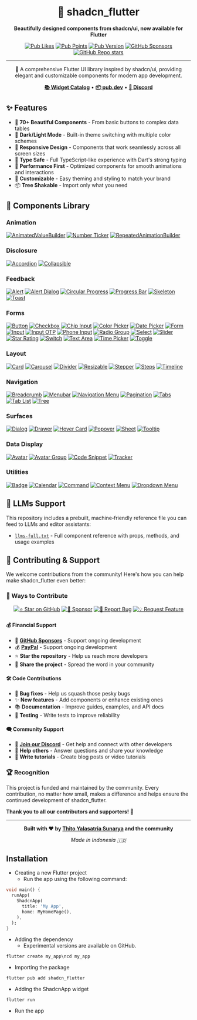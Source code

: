 <div align="center">

# 🎨 shadcn_flutter

**Beautifully designed components from shadcn/ui, now available for Flutter**

[![Pub Likes](https://img.shields.io/pub/likes/shadcn_flutter?style=for-the-badge&logo=dart&logoColor=white)](https://pub.dev/packages/shadcn_flutter)
[![Pub Points](https://img.shields.io/pub/points/shadcn_flutter?style=for-the-badge&logo=dart&logoColor=white)](https://pub.dev/packages/shadcn_flutter)
[![Pub Version](https://img.shields.io/pub/v/shadcn_flutter?style=for-the-badge&logo=dart&logoColor=white)](https://pub.dev/packages/shadcn_flutter)
[![GitHub Sponsors](https://img.shields.io/github/sponsors/sunarya-thito?style=for-the-badge&logo=github&logoColor=white)](https://github.com/sponsors/sunarya-thito)
[![GitHub Repo stars](https://img.shields.io/github/stars/sunarya-thito/shadcn_flutter?style=for-the-badge&logo=github&logoColor=white)](https://github.com/sunarya-thito/shadcn_flutter)

---

🚀 A comprehensive Flutter UI library inspired by shadcn/ui, providing elegant
and customizable components for modern app development.

**[📚 Widget Catalog](https://sunarya-thito.github.io/shadcn_flutter/)** •
**[📦 pub.dev](https://pub.dev/packages/shadcn_flutter)** •
**[💬 Discord](https://discord.gg/ZzfBPQG4sV)**

</div>

## ✨ Features

- 🎨 **70+ Beautiful Components** - From basic buttons to complex data tables
- 🌙 **Dark/Light Mode** - Built-in theme switching with multiple color schemes
- 📱 **Responsive Design** - Components that work seamlessly across all screen
  sizes
- 🎯 **Type Safe** - Full TypeScript-like experience with Dart's strong typing
- 🚀 **Performance First** - Optimized components for smooth animations and
  interactions
- 🎨 **Customizable** - Easy theming and styling to match your brand
- 📦 **Tree Shakable** - Import only what you need

## 🧩 Components Library

### Animation

[![AnimatedValueBuilder](https://raw.githubusercontent.com/sunarya-thito/shadcn_flutter/master/docs_images/animatedvaluebuilder.png)](https://sunarya-thito.github.io/shadcn_flutter/#/components/animated_value_builder)
[![Number Ticker](https://raw.githubusercontent.com/sunarya-thito/shadcn_flutter/master/docs_images/number_ticker.png)](https://sunarya-thito.github.io/shadcn_flutter/#/components/number_ticker)
[![RepeatedAnimationBuilder](https://raw.githubusercontent.com/sunarya-thito/shadcn_flutter/master/docs_images/repeatedanimationbuilder.png)](https://sunarya-thito.github.io/shadcn_flutter/#/components/repeated_animation_builder)

### Disclosure

[![Accordion](https://raw.githubusercontent.com/sunarya-thito/shadcn_flutter/master/docs_images/accordion.png)](https://sunarya-thito.github.io/shadcn_flutter/#/components/accordion)
[![Collapsible](https://raw.githubusercontent.com/sunarya-thito/shadcn_flutter/master/docs_images/collapsible.png)](https://sunarya-thito.github.io/shadcn_flutter/#/components/collapsible)

### Feedback

[![Alert](https://raw.githubusercontent.com/sunarya-thito/shadcn_flutter/master/docs_images/alert.png)](https://sunarya-thito.github.io/shadcn_flutter/#/components/alert)
[![Alert Dialog](https://raw.githubusercontent.com/sunarya-thito/shadcn_flutter/master/docs_images/alert_dialog.png)](https://sunarya-thito.github.io/shadcn_flutter/#/components/alert-dialog)
[![Circular Progress](https://raw.githubusercontent.com/sunarya-thito/shadcn_flutter/master/docs_images/circular_progress.png)](https://sunarya-thito.github.io/shadcn_flutter/#/components/circular-progress)
[![Progress Bar](https://raw.githubusercontent.com/sunarya-thito/shadcn_flutter/master/docs_images/progress.png)](https://sunarya-thito.github.io/shadcn_flutter/#/components/progress)
[![Skeleton](https://raw.githubusercontent.com/sunarya-thito/shadcn_flutter/master/docs_images/skeleton.png)](https://sunarya-thito.github.io/shadcn_flutter/#/components/skeleton)
[![Toast](https://raw.githubusercontent.com/sunarya-thito/shadcn_flutter/master/docs_images/toast.png)](https://sunarya-thito.github.io/shadcn_flutter/#/components/toast)

### Forms

[![Button](https://raw.githubusercontent.com/sunarya-thito/shadcn_flutter/master/docs_images/button.png)](https://sunarya-thito.github.io/shadcn_flutter/#/components/button)
[![Checkbox](https://raw.githubusercontent.com/sunarya-thito/shadcn_flutter/master/docs_images/checkbox.png)](https://sunarya-thito.github.io/shadcn_flutter/#/components/checkbox)
[![Chip Input](https://raw.githubusercontent.com/sunarya-thito/shadcn_flutter/master/docs_images/chip_input.png)](https://sunarya-thito.github.io/shadcn_flutter/#/components/chip_input)
[![Color Picker](https://raw.githubusercontent.com/sunarya-thito/shadcn_flutter/master/docs_images/colorpicker.png)](https://sunarya-thito.github.io/shadcn_flutter/#/components/color-picker)
[![Date Picker](https://raw.githubusercontent.com/sunarya-thito/shadcn_flutter/master/docs_images/datepicker.png)](https://sunarya-thito.github.io/shadcn_flutter/#/components/date_picker)
[![Form](https://raw.githubusercontent.com/sunarya-thito/shadcn_flutter/master/docs_images/form.png)](https://sunarya-thito.github.io/shadcn_flutter/#/components/form)
[![Input](https://raw.githubusercontent.com/sunarya-thito/shadcn_flutter/master/docs_images/input.png)](https://sunarya-thito.github.io/shadcn_flutter/#/components/input)
[![Input OTP](https://raw.githubusercontent.com/sunarya-thito/shadcn_flutter/master/docs_images/inputotp.png)](https://sunarya-thito.github.io/shadcn_flutter/#/components/input_otp)
[![Phone Input](https://raw.githubusercontent.com/sunarya-thito/shadcn_flutter/master/docs_images/phone_input.png)](https://sunarya-thito.github.io/shadcn_flutter/#/components/phone_input)
[![Radio Group](https://raw.githubusercontent.com/sunarya-thito/shadcn_flutter/master/docs_images/radiogroup.png)](https://sunarya-thito.github.io/shadcn_flutter/#/components/radio_group)
[![Select](https://raw.githubusercontent.com/sunarya-thito/shadcn_flutter/master/docs_images/select.png)](https://sunarya-thito.github.io/shadcn_flutter/#/components/select)
[![Slider](https://raw.githubusercontent.com/sunarya-thito/shadcn_flutter/master/docs_images/slider.png)](https://sunarya-thito.github.io/shadcn_flutter/#/components/slider)
[![Star Rating](https://raw.githubusercontent.com/sunarya-thito/shadcn_flutter/master/docs_images/star_rating.png)](https://sunarya-thito.github.io/shadcn_flutter/#/components/star_rating)
[![Switch](https://raw.githubusercontent.com/sunarya-thito/shadcn_flutter/master/docs_images/switch.png)](https://sunarya-thito.github.io/shadcn_flutter/#/components/switch)
[![Text Area](https://raw.githubusercontent.com/sunarya-thito/shadcn_flutter/master/docs_images/textarea.png)](https://sunarya-thito.github.io/shadcn_flutter/#/components/text_area)
[![Time Picker](https://raw.githubusercontent.com/sunarya-thito/shadcn_flutter/master/docs_images/time_picker.png)](https://sunarya-thito.github.io/shadcn_flutter/#/components/time_picker)
[![Toggle](https://raw.githubusercontent.com/sunarya-thito/shadcn_flutter/master/docs_images/toggle.png)](https://sunarya-thito.github.io/shadcn_flutter/#/components/toggle)

### Layout

[![Card](https://raw.githubusercontent.com/sunarya-thito/shadcn_flutter/master/docs_images/card.png)](https://sunarya-thito.github.io/shadcn_flutter/#/components/card)
[![Carousel](https://raw.githubusercontent.com/sunarya-thito/shadcn_flutter/master/docs_images/carousel.png)](https://sunarya-thito.github.io/shadcn_flutter/#/components/carousel)
[![Divider](https://raw.githubusercontent.com/sunarya-thito/shadcn_flutter/master/docs_images/divider.png)](https://sunarya-thito.github.io/shadcn_flutter/#/components/divider)
[![Resizable](https://raw.githubusercontent.com/sunarya-thito/shadcn_flutter/master/docs_images/resizable.png)](https://sunarya-thito.github.io/shadcn_flutter/#/components/resizable)
[![Stepper](https://raw.githubusercontent.com/sunarya-thito/shadcn_flutter/master/docs_images/stepper.png)](https://sunarya-thito.github.io/shadcn_flutter/#/components/stepper)
[![Steps](https://raw.githubusercontent.com/sunarya-thito/shadcn_flutter/master/docs_images/steps.png)](https://sunarya-thito.github.io/shadcn_flutter/#/components/steps)
[![Timeline](https://raw.githubusercontent.com/sunarya-thito/shadcn_flutter/master/docs_images/timeline.png)](https://sunarya-thito.github.io/shadcn_flutter/#/components/timeline)

### Navigation

[![Breadcrumb](https://raw.githubusercontent.com/sunarya-thito/shadcn_flutter/master/docs_images/breadcrumb.png)](https://sunarya-thito.github.io/shadcn_flutter/#/components/breadcrumb)
[![Menubar](https://raw.githubusercontent.com/sunarya-thito/shadcn_flutter/master/docs_images/menubar.png)](https://sunarya-thito.github.io/shadcn_flutter/#/components/menubar)
[![Navigation Menu](https://raw.githubusercontent.com/sunarya-thito/shadcn_flutter/master/docs_images/navigation_menu.png)](https://sunarya-thito.github.io/shadcn_flutter/#/components/navigation_menu)
[![Pagination](https://raw.githubusercontent.com/sunarya-thito/shadcn_flutter/master/docs_images/pagination.png)](https://sunarya-thito.github.io/shadcn_flutter/#/components/pagination)
[![Tabs](https://raw.githubusercontent.com/sunarya-thito/shadcn_flutter/master/docs_images/tabs.png)](https://sunarya-thito.github.io/shadcn_flutter/#/components/tabs)
[![Tab List](https://raw.githubusercontent.com/sunarya-thito/shadcn_flutter/master/docs_images/tablist.png)](https://sunarya-thito.github.io/shadcn_flutter/#/components/tab_list)
[![Tree](https://raw.githubusercontent.com/sunarya-thito/shadcn_flutter/master/docs_images/tree.png)](https://sunarya-thito.github.io/shadcn_flutter/#/components/tree)

### Surfaces

[![Dialog](https://raw.githubusercontent.com/sunarya-thito/shadcn_flutter/master/docs_images/dialog.png)](https://sunarya-thito.github.io/shadcn_flutter/#/components/dialog)
[![Drawer](https://raw.githubusercontent.com/sunarya-thito/shadcn_flutter/master/docs_images/drawer.png)](https://sunarya-thito.github.io/shadcn_flutter/#/components/drawer)
[![Hover Card](https://raw.githubusercontent.com/sunarya-thito/shadcn_flutter/master/docs_images/hover_card.png)](https://sunarya-thito.github.io/shadcn_flutter/#/components/hover_card)
[![Popover](https://raw.githubusercontent.com/sunarya-thito/shadcn_flutter/master/docs_images/popover.png)](https://sunarya-thito.github.io/shadcn_flutter/#/components/popover)
[![Sheet](https://raw.githubusercontent.com/sunarya-thito/shadcn_flutter/master/docs_images/sheet.png)](https://sunarya-thito.github.io/shadcn_flutter/#/components/sheet)
[![Tooltip](https://raw.githubusercontent.com/sunarya-thito/shadcn_flutter/master/docs_images/tooltip.png)](https://sunarya-thito.github.io/shadcn_flutter/#/components/tooltip)

### Data Display

[![Avatar](https://raw.githubusercontent.com/sunarya-thito/shadcn_flutter/master/docs_images/avatar.png)](https://sunarya-thito.github.io/shadcn_flutter/#/components/avatar)
[![Avatar Group](https://raw.githubusercontent.com/sunarya-thito/shadcn_flutter/master/docs_images/avatar_group.png)](https://sunarya-thito.github.io/shadcn_flutter/#/components/avatar_group)
[![Code Snippet](https://raw.githubusercontent.com/sunarya-thito/shadcn_flutter/master/docs_images/codesnippet.png)](https://sunarya-thito.github.io/shadcn_flutter/#/components/code-snippet)
[![Tracker](https://raw.githubusercontent.com/sunarya-thito/shadcn_flutter/master/docs_images/tracker.png)](https://sunarya-thito.github.io/shadcn_flutter/#/components/tracker)

### Utilities

[![Badge](https://raw.githubusercontent.com/sunarya-thito/shadcn_flutter/master/docs_images/badge.png)](https://sunarya-thito.github.io/shadcn_flutter/#/components/badge)
[![Calendar](https://raw.githubusercontent.com/sunarya-thito/shadcn_flutter/master/docs_images/calendar.png)](https://sunarya-thito.github.io/shadcn_flutter/#/components/calendar)
[![Command](https://raw.githubusercontent.com/sunarya-thito/shadcn_flutter/master/docs_images/command.png)](https://sunarya-thito.github.io/shadcn_flutter/#/components/command)
[![Context Menu](https://raw.githubusercontent.com/sunarya-thito/shadcn_flutter/master/docs_images/context_menu.png)](https://sunarya-thito.github.io/shadcn_flutter/#/components/context_menu)
[![Dropdown Menu](https://raw.githubusercontent.com/sunarya-thito/shadcn_flutter/master/docs_images/dropdown_menu.png)](https://sunarya-thito.github.io/shadcn_flutter/#/components/dropdown_menu)

## 🧠 LLMs Support

This repository includes a prebuilt, machine‑friendly reference file you can
feed to LLMs and editor assistants:

- [`llms-full.txt`](https://sunarya-thito.github.io/shadcn_flutter/llms-full.txt) -
  Full component reference with props, methods, and usage examples

## 🤝 Contributing & Support

We welcome contributions from the community! Here's how you can help make
shadcn_flutter even better:

### 🌟 Ways to Contribute

<div align="center">

[![⭐ Star on GitHub](https://img.shields.io/badge/⭐_Star_on_GitHub-black?style=for-the-badge&logo=github)](https://github.com/sunarya-thito/shadcn_flutter)
[![💖 Sponsor](https://img.shields.io/badge/💖_Sponsor-pink?style=for-the-badge&logo=github-sponsors)](https://github.com/sponsors/sunarya-thito)
[![🐛 Report Bug](https://img.shields.io/badge/🐛_Report_Bug-red?style=for-the-badge&logo=github)](https://github.com/sunarya-thito/shadcn_flutter/issues)
[![💡 Request Feature](https://img.shields.io/badge/💡_Request_Feature-blue?style=for-the-badge&logo=github)](https://github.com/sunarya-thito/shadcn_flutter/issues)

</div>

#### 💰 Financial Support

- 💖 **[GitHub Sponsors](https://github.com/sponsors/sunarya-thito)** - Support
  ongoing development
- 💰 **[PayPal](https://paypal.me/sunaryathito)** - Support ongoing development
- ⭐ **Star the repository** - Help us reach more developers
- 📢 **Share the project** - Spread the word in your community

#### 🛠️ Code Contributions

- 🐛 **Bug fixes** - Help us squash those pesky bugs
- ✨ **New features** - Add components or enhance existing ones
- 📚 **Documentation** - Improve guides, examples, and API docs
- 🧪 **Testing** - Write tests to improve reliability

#### 🗨️ Community Support

- 💬 **[Join our Discord](https://discord.gg/ZzfBPQG4sV)** - Get help and
  connect with other developers
- 🤝 **Help others** - Answer questions and share your knowledge
- 📝 **Write tutorials** - Create blog posts or video tutorials

### 🏆 Recognition

This project is funded and maintained by the community. Every contribution, no
matter how small, makes a difference and helps ensure the continued development
of shadcn_flutter.

**Thank you to all our contributors and supporters! 🙏**

---

<div align="center">

**Built with ❤️ by [Thito Yalasatria Sunarya](https://github.com/sunarya-thito)
and the community**

_Made in Indonesia 🇮🇩_

</div>

## Installation
- Creating a new Flutter project
  - Run the app using the following command:

```dart
void main() {
  runApp(
    ShadcnApp(
      title: 'My App',
      home: MyHomePage(),
    ),
  );
}
```
- Adding the dependency
  - Experimental versions are available on GitHub.

```shell
flutter create my_app\ncd my_app
```
- Importing the package

```shell
flutter pub add shadcn_flutter
```
- Adding the ShadcnApp widget

```shell
flutter run
```
- Run the app
